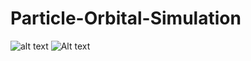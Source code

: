 # Particle-Orbital-Simulation

![alt text](https://github.com/[KavinSankar123]/[{Particle-Orbital-Simulation]/[main]/Demo.png?raw=true)
![Alt text](https://github.com/[KavinSankar123]/[{Particle-Orbital-Simulation]/img.jpg?raw=true "Title")
